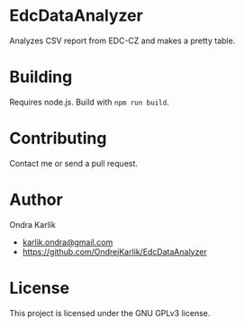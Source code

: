 # EdcDataAnalyzer

Analyzes CSV report from EDC-CZ and makes a pretty table.

# Building

Requires node.js. Build with `npm run build`.


# Contributing

Contact me or send a pull request.

# Author
Ondra Karlík 
- karlik.ondra@gmail.com
- https://github.com/OndrejKarlik/EdcDataAnalyzer

# License

This project is licensed under the GNU GPLv3 license.